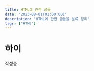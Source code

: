 ```yaml
---
title: HTML에 관한 글들
date: "2023-08-01T01:00:00Z"
description: "HTML에 관한 글들을 분류 정리"
tags: ["HTML"]
---
```


# 하이

작성중